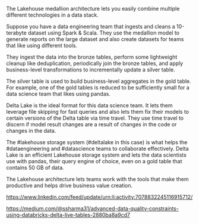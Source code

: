 The Lakehouse medallion architecture lets you easily combine multiple different technologies in a data stack.

Suppose you have a data engineering team that ingests and cleans a 10-terabyte dataset using Spark & Scala. They use the medallion model to generate reports on the large dataset and also create datasets for teams that like using different tools.

They ingest the data into the bronze tables, perform some lightweight cleanup like deduplication, periodically join the bronze tables, and apply business-level transformations to incrementally update a silver table.

The silver table is used to build business-level aggregates in the gold table. For example, one of the gold tables is reduced to be sufficiently small for a data science team that likes using pandas.

Delta Lake is the ideal format for this data science team. It lets them leverage file skipping for fast queries and also lets them fix their models to certain versions of the Delta table via time travel. They use time travel to discern if model result changes are a result of changes in the code or changes in the data.

The #lakehouse storage system (#deltalake in this case) is what helps the #dataengineering and #datascience teams to collaborate effectively. Delta Lake is an efficient Lakehouse storage system and lets the data scientists use with pandas, their query engine of choice, even on a gold table that contains 50 GB of data.

The Lakehouse architecture lets teams work with the tools that make them productive and helps drive business value creation.


https://www.linkedin.com/feed/update/urn:li:activity:7078832245116915712/


https://medium.com/@ssharma31/advanced-data-quality-constraints-using-databricks-delta-live-tables-2880ba8a9cd7
